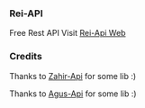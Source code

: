 ### Rei-API
Free Rest API
Visit [Rei-Api Web](https://rei-api.herokuapp.com)

### Credits
 Thanks to [Zahir-Api](https://github.com/Zhirrr) for some lib :)
 
 Thanks to [Agus-Api](https://github.com/adwis) for some lib :)
